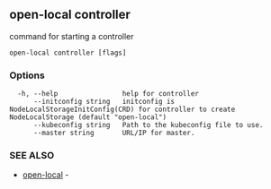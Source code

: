 ## open-local controller

command for starting a controller

```
open-local controller [flags]
```

### Options

```
  -h, --help                help for controller
      --initconfig string   initconfig is NodeLocalStorageInitConfig(CRD) for controller to create NodeLocalStorage (default "open-local")
      --kubeconfig string   Path to the kubeconfig file to use.
      --master string       URL/IP for master.
```

### SEE ALSO

* [open-local](open-local.md)	 - 

